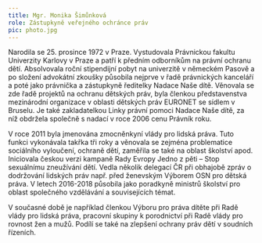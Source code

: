 ```yaml
---
title: Mgr. Monika Šimůnková
role: Zástupkyně veřejného ochránce práv
pic: photo.jpg
---
```


Narodila se 25. prosince 1972 v Praze. Vystudovala Právnickou fakultu Univerzity Karlovy v Praze a patří k předním odborníkům na právní ochranu dětí. Absolvovala roční stipendijní pobyt na univerzitě v německém Pasově a po složení advokátní zkoušky působila nejprve v řadě právnických kanceláří a poté jako právnička a zástupkyně ředitelky Nadace Naše dítě. Věnovala se zde řadě projektů na ochranu dětských práv, byla členkou představenstva mezinárodní organizace v oblasti dětských práv EURONET se sídlem v Bruselu. Je také zakladatelkou Linky právní pomoci Nadace Naše dítě, za níž obdržela společně s nadací v roce 2006 cenu Právník roku.

V roce 2011 byla jmenována zmocněnkyní vlády pro lidská práva. Tuto funkci vykonávala takřka tři roky a věnovala se zejména problematice sociálního vyloučení, ochraně dětí, zaměřila se také na oblast školství apod. Iniciovala českou verzi kampaně Rady Evropy Jedno z pěti – Stop sexuálnímu zneužívání dětí. Vedla několik delegací ČR při obhajobě zpráv o dodržování lidských práv např. před ženevským Výborem OSN pro dětská práva. V letech 2016-2018 působila jako poradkyně ministrů školství pro oblast společného vzdělávání a souvisejících témat.

V současné době je například členkou Výboru pro práva dítěte při Radě vlády pro lidská práva, pracovní skupiny k porodnictví při Radě vlády pro rovnost žen a mužů. Podílí se také na zlepšení ochrany práv dětí v soudních řízeních.
